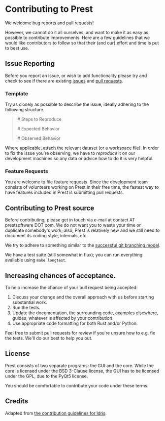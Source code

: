 # Contributing to Prest

We welcome bug reports and pull requests!

However, we cannot do it all ourselves, and want to make it as easy as possible
to contribute improvements.  Here are a few guidelines that we would like
contributors to follow so that their (and our) effort and time is put to best
use.

## Issue Reporting

Before you report an issue, or wish to add functionality please try and check
to see if there are existing
[issues](https://github.com/prestsoftware/prest/issues) and [pull
requests](https://github.com/prestsoftware/prest/pulls).

### Template

Try as closely as possible to describe the issue, ideally adhering to the following structure.

> \# Steps to Reproduce
>
> \# Expected Behavior
> 
> \# Observed Behavior

Where applicable, attach the relevant dataset (or a workspace file). In order
to fix the issue you're observing, we have to _reproduce_ it on our development
machines so any data or advice how to do it is very helpful.

### Feature Requests

You are welcome to file feature requests. Since the development
team consists of volunteers working on Prest in their free time, the
fastest way to have features included in Prest is submitting pull requests.

## Contributing to Prest source

Before contributing, please get in touch via e-mail at contact AT prestsoftware DOT com.
We do not want you to waste your time or duplicate somebody's work;
also, Prest is relatively new and we still need to document its coding style, internals, etc.

We try to adhere to something similar to the [successful git branching
model](http://nvie.com/posts/a-successful-git-branching-model/).

We have a test suite (still somewhat in flux); you can run everything available
using `make longtest`.

## Increasing chances of acceptance.

To help increase the chance of your pull request being accepted:

1. Discuss your change and the overall approach with us before starting substantial work.
1. Run the tests.
1. Update the documentation, the surrounding code, examples elsewhere, guides, whatever is affected by your contribution
1. Use appropriate code formatting for both Rust and/or Python.

Feel free to submit pull requests for review if you're unsure how to e.g. fix
the tests.  We'll do our best to help you out.

## License

Prest consists of two separate programs: the GUI and the core.
While the core is licensed under the BSD 3-Clause license, the GUI has to be
licensed under the GPL, due to the PyQt5 license.

You should be comfortable to contribute your code under these terms.

## Credits

Adapted from [the contribution guidelines for Idris](https://github.com/idris-lang/Idris-dev/).
